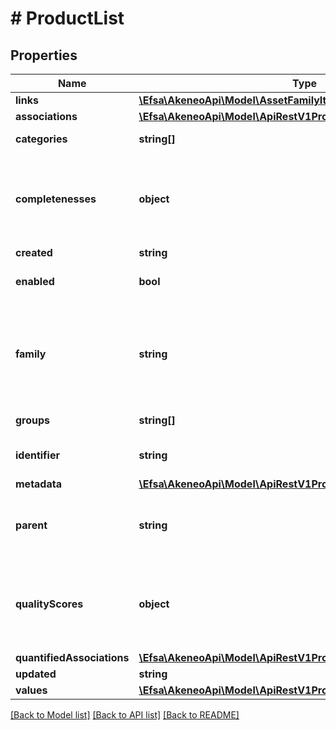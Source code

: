 # # ProductList

## Properties

Name | Type | Description | Notes
------------ | ------------- | ------------- | -------------
**links** | [**\Efsa\AkeneoApi\Model\AssetFamilyItemListLinks**](AssetFamilyItemListLinks.md) |  | [optional]
**associations** | [**\Efsa\AkeneoApi\Model\ApiRestV1ProductsAssociations**](ApiRestV1ProductsAssociations.md) |  | [optional]
**categories** | **string[]** | Codes of the categories in which the product is classified | [optional]
**completenesses** | **object** | Product completenesses for each channel/locale combination (only available on SaaS platforms, and when the \&quot;with_completenesses\&quot; query parameter is set to \&quot;true\&quot;) | [optional]
**created** | **string** | Date of creation | [optional]
**enabled** | **bool** | Whether the product is enabled | [optional] [default to true]
**family** | **string** | Family code from which the product inherits its attributes and attributes requirements | [optional] [default to 'null only in the case of a non variant product']
**groups** | **string[]** | Codes of the groups to which the product belong | [optional]
**identifier** | **string** | Product identifier, i.e. the value of the only &#x60;pim_catalog_identifier&#x60; attribute |
**metadata** | [**\Efsa\AkeneoApi\Model\ApiRestV1ProductsMetadata**](ApiRestV1ProductsMetadata.md) |  | [optional]
**parent** | **string** | Code of the parent product model when the product is a variant (only available since the 2.0). This parent can be modified since the 2.3. | [optional] [default to 'null']
**qualityScores** | **object** | Product quality scores for each channel/locale combination (only available since the 5.0 and when the \&quot;with_quality_scores\&quot; query parameter is set to \&quot;true\&quot;) | [optional]
**quantifiedAssociations** | [**\Efsa\AkeneoApi\Model\ApiRestV1ProductsQuantifiedAssociations**](ApiRestV1ProductsQuantifiedAssociations.md) |  | [optional]
**updated** | **string** | Date of the last update | [optional]
**values** | [**\Efsa\AkeneoApi\Model\ApiRestV1ProductsValues**](ApiRestV1ProductsValues.md) |  | [optional]

[[Back to Model list]](../../README.md#models) [[Back to API list]](../../README.md#endpoints) [[Back to README]](../../README.md)
